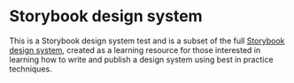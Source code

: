 # Storybook design system

This is a Storybook design system test and is a subset of the full [Storybook design system](https://github.com/storybookjs/design-system/), created as a learning resource for those interested in learning how to write and publish a design system using best in practice techniques.
